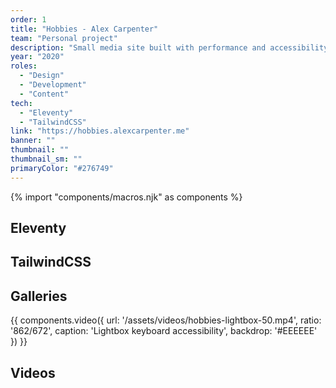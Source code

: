```yaml
---
order: 1
title: "Hobbies - Alex Carpenter"
team: "Personal project"
description: "Small media site built with performance and accessibility to share my passions for outdoor cooking, RC cars, gear, and more."
year: "2020"
roles:
  - "Design"
  - "Development"
  - "Content"
tech:
  - "Eleventy"
  - "TailwindCSS"
link: "https://hobbies.alexcarpenter.me"
banner: ""
thumbnail: ""
thumbnail_sm: ""
primaryColor: "#276749"
---
```

{% import "components/macros.njk" as components %}
## Eleventy

## TailwindCSS

## Galleries

{{ components.video({
  url: '/assets/videos/hobbies-lightbox-50.mp4',
  ratio: '862/672',
  caption: 'Lightbox keyboard accessibility',
  backdrop: '#EEEEEE'
}) }}

## Videos
